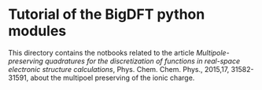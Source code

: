# Tutorial of the BigDFT python modules

This directory contains the notbooks related to the article *Multipole-preserving quadratures for the discretization of functions in real-space electronic structure calculations*, Phys. Chem. Chem. Phys., 2015,17, 31582-31591, about the multipoel preserving of the ionic charge.

